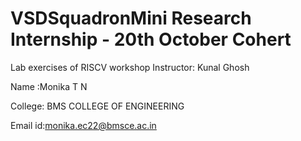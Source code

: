 # VSDSquadronMini Research Internship - 20th October Cohert
Lab exercises of RISCV workshop
Instructor: Kunal Ghosh

Name :Monika T N

College: BMS COLLEGE OF ENGINEERING

Email id:monika.ec22@bmsce.ac.in



